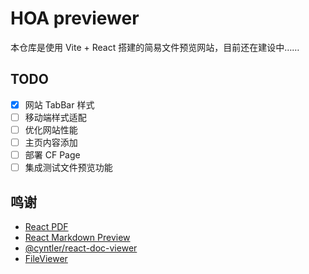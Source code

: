 # HOA previewer

本仓库是使用 Vite + React 搭建的简易文件预览网站，目前还在建设中……

## TODO

- [x] 网站 TabBar 样式
- [ ] 移动端样式适配
- [ ] 优化网站性能
- [ ] 主页内容添加
- [ ] 部署 CF Page
- [ ] 集成测试文件预览功能

## 鸣谢

- [React PDF](https://github.com/wojtekmaj/react-pdf)
- [React Markdown Preview](https://github.com/uiwjs/react-markdown-preview)
- [@cyntler/react-doc-viewer](https://github.com/cyntler/react-doc-viewer)
- [FileViewer](https://github.com/NJUST-OpenLib/FileViewer)
